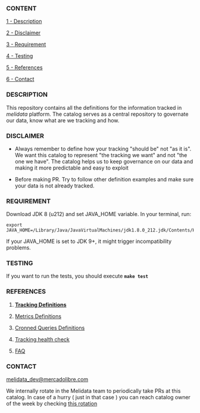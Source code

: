 ### CONTENT

[1 - Description](#description)

[2 - Disclaimer](#disclaimer)

[3 - Requirement](#requirement)

[4 - Testing](#testing)

[5 - References](#references)

[6 - Contact](#contact)


### DESCRIPTION

This repository contains all the definitions for the information tracked in *melidata* platform. The catalog serves as a central repository to governate our data, know what are we tracking and how.

### DISCLAIMER

- Always remember to define how your tracking "should be" not "as it is". We want this catalog to represent "the tracking we want" and not "the one we have". The catalog helps us to keep governance on our data and making it more predictable and easy to exploit

- Before making PR. Try to follow other definition examples and make sure your data is not already tracked. 

### REQUIREMENT

Download JDK 8 (u212) and set JAVA_HOME variable. In your terminal, run:

```
export JAVA_HOME=/Library/Java/JavaVirtualMachines/jdk1.8.0_212.jdk/Contents/Home
```

If your JAVA_HOME is set to JDK 9+, it might trigger incompatibility problems.

### TESTING

If you want to run the tests, you should execute **```make test```**

### REFERENCES

1. [**Tracking Definitions**](https://github.com/mercadolibre/melidata-catalog/wiki/Tracking-Style-Guide)

2. [Metrics Definitions](https://github.com/mercadolibre/melidata-catalog/wiki/New-Metric)

3. [Cronned Queries Definitions](https://sites.google.com/mercadolibre.com/melidata/custom-data/bi-integration)

4. [Tracking health check](https://github.com/mercadolibre/melidata-catalog/wiki/Catalog-health-check)

5. [FAQ](https://github.com/mercadolibre/melidata-catalog/wiki/FAQ) 

### CONTACT
<melidata_dev@mercadolibre.com>

We internally rotate in the Melidata team to periodically take PRs at this catalog. In case of a hurry ( just in that case ) you can reach catalog owner of the week by checking [this rotation](https://nasdaq-meli.app.opsgenie.com/settings/schedule/detail/e9e18d88-3536-4572-9351-6ab680d4b1ed)
